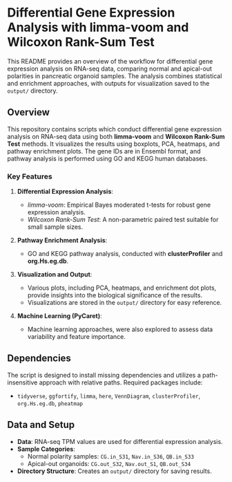 # Differential Gene Expression Analysis with limma-voom and Wilcoxon Rank-Sum Test
 
This README provides an overview of the workflow for differential gene expression analysis on RNA-seq data, comparing normal and apical-out polarities in pancreatic organoid samples. The analysis combines statistical and enrichment approaches, with outputs for visualization saved to the `output/` directory.

## Overview
This repository contains scripts which conduct differential gene expression analysis on RNA-seq data using both **limma-voom** and **Wilcoxon Rank-Sum Test** methods. It visualizes the results using boxplots, PCA, heatmaps, and pathway enrichment plots. The gene IDs are in Ensembl format, and pathway analysis is performed using GO and KEGG human databases.

### Key Features
1. **Differential Expression Analysis**: 
   - *limma-voom*: Empirical Bayes moderated t-tests for robust gene expression analysis.
   - *Wilcoxon Rank-Sum Test*: A non-parametric paired test suitable for small sample sizes.

2. **Pathway Enrichment Analysis**: 
   - GO and KEGG pathway analysis, conducted with **clusterProfiler** and **org.Hs.eg.db**.

3. **Visualization and Output**: 
   - Various plots, including PCA, heatmaps, and enrichment dot plots, provide insights into the biological significance of the results.
   - Visualizations are stored in the `output/` directory for easy reference.

4. **Machine Learning (PyCaret)**: 
   - Machine learning approaches, were also explored to assess data variability and feature importance.

## Dependencies
The script is designed to install missing dependencies and utilizes a path-insensitive approach with relative paths. Required packages include:
- `tidyverse`, `ggfortify`, `limma`, `here`, `VennDiagram`, `clusterProfiler`, `org.Hs.eg.db`, `pheatmap`

## Data and Setup
- **Data**: RNA-seq TPM values are used for differential expression analysis.
- **Sample Categories**:
  - Normal polarity samples: `CG.in_S31`, `Nav.in_S36`, `QB.in_S33`
  - Apical-out organoids: `CG.out_S32`, `Nav.out_S1`, `QB.out_S34`
- **Directory Structure**: Creates an `output/` directory for saving results.
